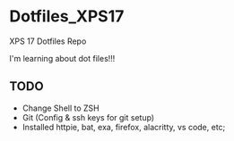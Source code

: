 # Dotfiles_XPS17

XPS 17 Dotfiles Repo

I'm learning about dot files!!!

## TODO

-   Change Shell to ZSH
-   Git (Config & ssh keys for git setup)
-   Installed httpie, bat, exa, firefox, alacritty, vs code, etc;
